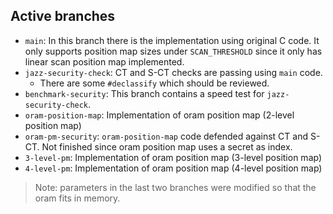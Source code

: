## Active branches
- `main`: In this branch there is the implementation using original C code. It only supports position map sizes under `SCAN_THRESHOLD` since it only has linear scan position map implemented.
- `jazz-security-check`: CT and S-CT checks are passing using `main` code.
  - There are some `#declassify` which should be reviewed.
- `benchmark-security`: This branch contains a speed test for `jazz-security-check`.
- `oram-position-map`: Implementation of oram position map (2-level position map)
- `oram-pm-security`: `oram-position-map` code defended against CT and S-CT. Not finished since oram position map uses a secret as index.
- `3-level-pm`: Implementation of oram position map (3-level position map)
- `4-level-pm`: Implementation of oram position map (4-level position map)

> Note: parameters in the last two branches were modified so that the oram fits in memory.
